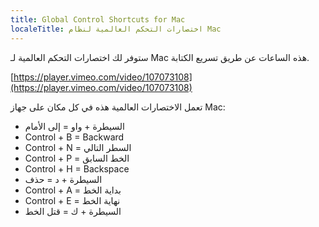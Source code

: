```yaml
---
title: Global Control Shortcuts for Mac
localeTitle: اختصارات التحكم العالمية لنظام Mac
---
```

ستوفر لك اختصارات التحكم العالمية لـ Mac هذه الساعات عن طريق تسريع الكتابة.

[https://player.vimeo.com/video/107073108](https://player.vimeo.com/video/107073108)

تعمل الاختصارات العالمية هذه في كل مكان على جهاز Mac:

*   السيطرة + واو = إلى الأمام
*   Control + B = Backward
*   Control + N = السطر التالي
*   Control + P = الخط السابق
*   Control + H = Backspace
*   السيطرة + د = حذف
*   Control + A = بداية الخط
*   Control + E = نهاية الخط
*   السيطرة + ك = قتل الخط
